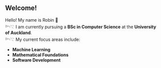 ## Welcome! 

Hello! My name is Robin 🪷  
𓆸𓇢 I am currently pursuing a **BSc in Computer Science** at the **University of Auckland**.  
𓆸𓇢 My current focus areas include:  
- **Machine Learning**  
- **Mathematical Foundations**  
- **Software Development**
